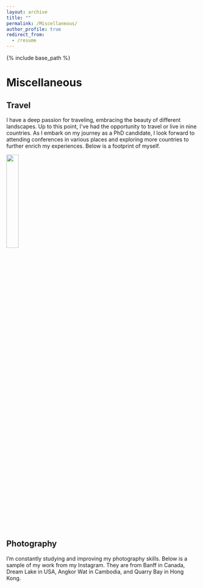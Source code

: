 ```yaml
---
layout: archive
title: ""
permalink: /Miscellaneous/
author_profile: true
redirect_from:
  - /resume
---
```


{% include base_path %}

# Miscellaneous

## Travel
I have a deep passion for traveling, embracing the beauty of different landscapes. Up to this point, I've had the opportunity to travel or live in nine countries. As I embark on my journey as a PhD candidate, I look forward to attending conferences in various places and exploring more countries to further enrich my experiences. Below is a footprint of myself.

<img src="https://baikunleng.github.io/images/Rplot.jpg" width="25%"/>



## Photography
I’m constantly studying and improving my photography skills. Below is a sample of my work from my Instagram. They are from Banff in Canada, Dream Lake in USA, Angkor Wat in Cambodia, and Quarry Bay in Hong Kong.







